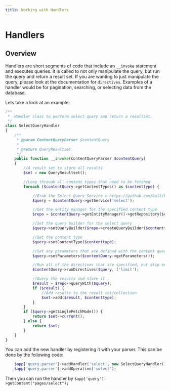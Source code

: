 ```yaml
---
title: Working with Handlers
---
```

Handlers
========

Overview
--------

Handlers are short segments of code that include an `__invoke` statement and
executes queries. It is called to not only manipulate the query, but
run the query and return a result set. If you are wanting to just manipulate the query,
please look at the documentation for `directives`.
Examples of a handler would be for pagination, searching, or selecting data from
the database.

Lets take a look at an example:

```php
/**
 *  Handler class to perform select query and return a resultset.
 */
class SelectQueryHandler
{
    /**
     * @param ContentQueryParser $contentQuery
     *
     * @return QueryResultset
     */
    public function __invoke(ContentQueryParser $contentQuery)
    {
        //A result set to store all results
        $set = new QueryResultset();

        //Loop through all content types that need to be fetched
        foreach ($contentQuery->getContentTypes() as $contenttype) {

            //Grab the Select Query Service = https://github.com/bolt/bolt/blob/release/%%VERSION%%/src/Storage/Query/SelectQuery.php
            $query = $contentQuery->getService('select');

            //Get the entity manager for the specified content type
            $repo = $contentQuery->getEntityManager()->getRepository($contenttype);

            //Set the query builder for the select query
            $query->setQueryBuilder($repo->createQueryBuilder($contenttype));

            //Set the content type
            $query->setContentType($contenttype);

            //Set any parameters that are defined with the content query
            $query->setParameters($contentQuery->getParameters());

            //Run all of the directives that are specified, but skip over the limit directive
            $contentQuery->runDirectives($query, ['limit');

            //Query the results and store it
            $result = $repo->queryWith($query);
            if ($result) {
                //Add results to the result set/collection
                $set->add($result, $contenttype);
            }
        }
        if ($query->getSingleFetchMode()) {
            return $set->current();
        } else {
            return $set;
        }
    }
}
```

You can add the new handler by registering it with your parser. This can be done
by the following code:

```php
    $app['query.parser']->addHandler('select', new SelectQueryHandler());
    $app['query.parser']->addOperation('select');
```

Then you can run the handler by `$app['query']->getContent("pages/select");`
